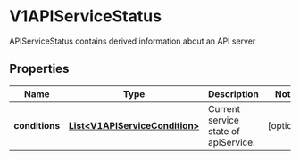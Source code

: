 

# V1APIServiceStatus

APIServiceStatus contains derived information about an API server
## Properties

Name | Type | Description | Notes
------------ | ------------- | ------------- | -------------
**conditions** | [**List&lt;V1APIServiceCondition&gt;**](V1APIServiceCondition.md) | Current service state of apiService. |  [optional]



